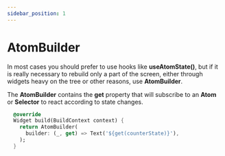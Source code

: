 ```yaml
---
sidebar_position: 1
---
```


# AtomBuilder

In most cases you should prefer to use hooks like **useAtomState()**, but if
it is really necessary to rebuild only a part of the screen, either through widgets
heavy on the tree or other reasons, use **AtomBuilder**.

The **AtomBuilder** contains the **get** property that will subscribe to an **Atom** or **Selector**
to react according to state changes.

```dart
  @override
  Widget build(BuildContext context) {
    return AtomBuilder(
      builder: (_, get) => Text('${get(counterState)}'),
    );
  }
```
